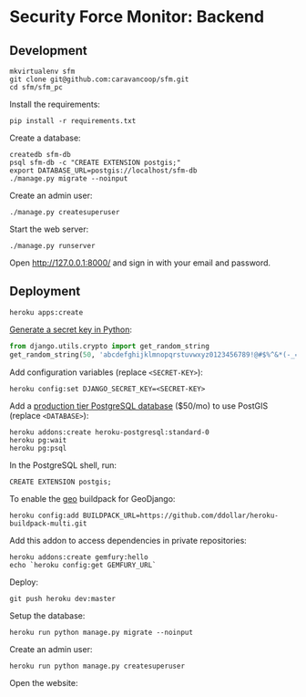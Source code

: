 # Security Force Monitor: Backend

## Development

    mkvirtualenv sfm
    git clone git@github.com:caravancoop/sfm.git
    cd sfm/sfm_pc

Install the requirements:

    pip install -r requirements.txt

Create a database:

    createdb sfm-db
    psql sfm-db -c "CREATE EXTENSION postgis;"
    export DATABASE_URL=postgis://localhost/sfm-db
    ./manage.py migrate --noinput

Create an admin user:

    ./manage.py createsuperuser

Start the web server:

    ./manage.py runserver

Open http://127.0.0.1:8000/ and sign in with your email and password.

## Deployment

    heroku apps:create

[Generate a secret key in Python](https://github.com/django/django/blob/master/django/core/management/commands/startproject.py):

```python
from django.utils.crypto import get_random_string
get_random_string(50, 'abcdefghijklmnopqrstuvwxyz0123456789!@#$%^&*(-_=+)')
```

Add configuration variables (replace `<SECRET-KEY>`):

    heroku config:set DJANGO_SECRET_KEY=<SECRET-KEY>

Add a [production tier PostgreSQL database](https://devcenter.heroku.com/articles/postgis) ($50/mo) to use PostGIS (replace `<DATABASE>`):

    heroku addons:create heroku-postgresql:standard-0
    heroku pg:wait
    heroku pg:psql

In the PostgreSQL shell, run:

    CREATE EXTENSION postgis;

To enable the [geo](https://github.com/cyberdelia/heroku-geo-buildpack/) buildpack for GeoDjango:

    heroku config:add BUILDPACK_URL=https://github.com/ddollar/heroku-buildpack-multi.git

Add this addon to access dependencies in private repositories:

    heroku addons:create gemfury:hello
    echo `heroku config:get GEMFURY_URL`

Deploy:

    git push heroku dev:master

Setup the database:

    heroku run python manage.py migrate --noinput

Create an admin user:

    heroku run python manage.py createsuperuser

Open the website:

    
